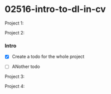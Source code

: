 # 02516-intro-to-dl-in-cv

Project 1:

Project 2:

### Intro

- [x] Create a todo for the whole project
- [ ] ANother todo



Project 3:

Project 4:
